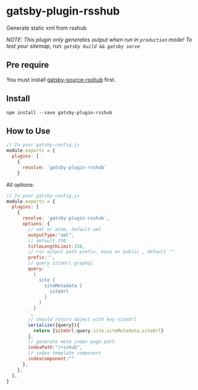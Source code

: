 # gatsby-plugin-rsshub

Generate static xml from rsshub

_NOTE: This plugin only generates output when run in `production` mode! To test your sitemap, run: `gatsby build && gatsby serve`_

## Pre require

You must install [gatsby-source-rsshub](https://github.com/theowenyoung/gatsby-source-rsshub) first.

## Install

`npm install --save gatsby-plugin-rsshub`

## How to Use

```javascript
// In your gatsby-config.js
module.exports = {
  plugins: [
    {
      resolve: `gatsby-plugin-rsshub`
    }
```

All options:

```javascript
// In your gatsby-config.js
module.exports = {
  plugins: [
    {
      resolve: `gatsby-plugin-rsshub`,
      options: {
        // xml or atom, default xml
        outputType:"xml",
        // default 150
        titleLengthLimit:150,
        // rss output path prefix, base on public , default ""
        prefix:'', 
        // query siteUrl graphql
        query: `
          {
            site {
              siteMetadata {
                siteUrl
              }
            }
          }
        `,
        // should return object with key siteUrl
        serialize({query}){
          return {siteUrl:query.site.siteMetadata.siteUrl}
        }, 
        // generate meta index page path
        indexPath:"/rsshub",
        // index template component
        indexComponent:""
      },
    },
  ],
}
```
